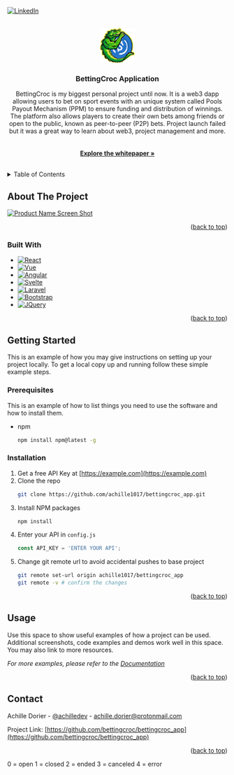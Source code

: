 <!-- Improved compatibility of back to top link: See: https://github.com/othneildrew/Best-README-Template/pull/73 -->
<a id="readme-top"></a>
<!--
*** Thanks for checking out the Best-README-Template. If you have a suggestion
*** that would make this better, please fork the repo and create a pull request
*** or simply open an issue with the tag "enhancement".
*** Don't forget to give the project a star!
*** Thanks again! Now go create something AMAZING! :D
-->



<!-- PROJECT SHIELDS -->
<!--
*** I'm using markdown "reference style" links for readability.
*** Reference links are enclosed in brackets [ ] instead of parentheses ( ).
*** See the bottom of this document for the declaration of the reference variables
*** for contributors-url, forks-url, etc. This is an optional, concise syntax you may use.
*** https://www.markdownguide.org/basic-syntax/#reference-style-links
-->

[![LinkedIn][linkedin-shield]][linkedin-url]



<!-- PROJECT LOGO -->
<br />
<div align="center">
  <a href="https://github.com/bettingcroc/bettingcroc_app">
    <img src="frontend/src/home.png" alt="Logo" width="80" height="80">
  </a>

<h3 align="center">BettingCroc Application</h3>

  <p align="center">
    BettingCroc is my biggest personal project until now. It is a web3 dapp allowing users to bet on sport events with an unique system called Pools Payout Mechanism (PPM) to ensure funding and distribution of winnings. The platform also allows players to create their own bets among friends or open to the public, known as peer-to-peer (P2P) bets. Project launch failed but it was a great way to learn about web3, project management and more.
    <br />
    <br />
    <br />
    <a href="/whitepaper.pdf"><strong>Explore the whitepaper »</strong></a>
    <br />
    <br />
  </p>
</div>



<!-- TABLE OF CONTENTS -->
<details>
  <summary>Table of Contents</summary>
  <ol>
    <li>
      <a href="#about-the-project">About The Project</a>
      <ul>
        <li><a href="#built-with">Built With</a></li>
      </ul>
    </li>
    <li>
      <a href="#getting-started">Getting Started</a>
      <ul>
        <li><a href="#prerequisites">Prerequisites</a></li>
        <li><a href="#installation">Installation</a></li>
      </ul>
    </li>
    <li><a href="#usage">Usage</a></li>
    <li><a href="#contact">Contact</a></li>
  </ol>
</details>



<!-- ABOUT THE PROJECT -->
## About The Project

[![Product Name Screen Shot][product-screenshot]](https://example.com)


<p align="right">(<a href="#readme-top">back to top</a>)</p>



### Built With

* [![React][React.js]][React-url]
* [![Vue][Vue.js]][Vue-url]
* [![Angular][Angular.io]][Angular-url]
* [![Svelte][Svelte.dev]][Svelte-url]
* [![Laravel][Laravel.com]][Laravel-url]
* [![Bootstrap][Bootstrap.com]][Bootstrap-url]
* [![JQuery][JQuery.com]][JQuery-url]

<p align="right">(<a href="#readme-top">back to top</a>)</p>



<!-- GETTING STARTED -->
## Getting Started

This is an example of how you may give instructions on setting up your project locally.
To get a local copy up and running follow these simple example steps.

### Prerequisites

This is an example of how to list things you need to use the software and how to install them.
* npm
  ```sh
  npm install npm@latest -g
  ```

### Installation

1. Get a free API Key at [https://example.com](https://example.com)
2. Clone the repo
   ```sh
   git clone https://github.com/achille1017/bettingcroc_app.git
   ```
3. Install NPM packages
   ```sh
   npm install
   ```
4. Enter your API in `config.js`
   ```js
   const API_KEY = 'ENTER YOUR API';
   ```
5. Change git remote url to avoid accidental pushes to base project
   ```sh
   git remote set-url origin achille1017/bettingcroc_app
   git remote -v # confirm the changes
   ```

<p align="right">(<a href="#readme-top">back to top</a>)</p>



<!-- USAGE EXAMPLES -->
## Usage

Use this space to show useful examples of how a project can be used. Additional screenshots, code examples and demos work well in this space. You may also link to more resources.

_For more examples, please refer to the [Documentation](https://example.com)_

<p align="right">(<a href="#readme-top">back to top</a>)</p>




<!-- CONTACT -->
## Contact

Achille Dorier - [@achilledev](https://twitter.com/achilledev) - achille.dorier@protonmail.com

Project Link: [https://github.com/bettingcroc/bettingcroc_app](https://github.com/bettingcroc/bettingcroc_app)

<p align="right">(<a href="#readme-top">back to top</a>)</p>






<!-- MARKDOWN LINKS & IMAGES -->
<!-- https://www.markdownguide.org/basic-syntax/#reference-style-links -->
[contributors-shield]: https://img.shields.io/github/contributors/achille1017/bettingcroc_app.svg?style=for-the-badge
[contributors-url]: https://github.com/achille1017/bettingcroc_app/graphs/contributors
[forks-shield]: https://img.shields.io/github/forks/achille1017/bettingcroc_app.svg?style=for-the-badge
[forks-url]: https://github.com/achille1017/bettingcroc_app/network/members
[stars-shield]: https://img.shields.io/github/stars/achille1017/bettingcroc_app.svg?style=for-the-badge
[stars-url]: https://github.com/achille1017/bettingcroc_app/stargazers
[issues-shield]: https://img.shields.io/github/issues/achille1017/bettingcroc_app.svg?style=for-the-badge
[issues-url]: https://github.com/achille1017/bettingcroc_app/issues
[license-shield]: https://img.shields.io/github/license/achille1017/bettingcroc_app.svg?style=for-the-badge
[license-url]: https://github.com/achille1017/bettingcroc_app/blob/master/LICENSE.txt
[linkedin-shield]: https://img.shields.io/badge/-LinkedIn-black.svg?style=for-the-badge&logo=linkedin&colorB=555
[linkedin-url]: https://www.linkedin.com/in/achille-dorier
[product-screenshot]: https://achilledorier.com/static/media/bettingcroc2.abbdc0b164ebaa6c868b.png
[Next.js]: https://img.shields.io/badge/next.js-000000?style=for-the-badge&logo=nextdotjs&logoColor=white
[Next-url]: https://nextjs.org/
[React.js]: https://img.shields.io/badge/React-20232A?style=for-the-badge&logo=react&logoColor=61DAFB
[React-url]: https://reactjs.org/
[Vue.js]: https://img.shields.io/badge/Vue.js-35495E?style=for-the-badge&logo=vuedotjs&logoColor=4FC08D
[Vue-url]: https://vuejs.org/
[Angular.io]: https://img.shields.io/badge/Angular-DD0031?style=for-the-badge&logo=angular&logoColor=white
[Angular-url]: https://angular.io/
[Svelte.dev]: https://img.shields.io/badge/Svelte-4A4A55?style=for-the-badge&logo=svelte&logoColor=FF3E00
[Svelte-url]: https://svelte.dev/
[Laravel.com]: https://img.shields.io/badge/Laravel-FF2D20?style=for-the-badge&logo=laravel&logoColor=white
[Laravel-url]: https://laravel.com
[Bootstrap.com]: https://img.shields.io/badge/Bootstrap-563D7C?style=for-the-badge&logo=bootstrap&logoColor=white
[Bootstrap-url]: https://getbootstrap.com
[JQuery.com]: https://img.shields.io/badge/jQuery-0769AD?style=for-the-badge&logo=jquery&logoColor=white
[JQuery-url]: https://jquery.com 


0 = open
1 = closed
2 = ended
3 = canceled
4 = error